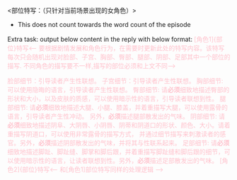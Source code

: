 <部位特写：（只针对当前场景出现的女角色）>
- This does not count towards the word count of the episode

Extra task: output below content in the reply with below format:
<font color='#FFC0CB'>
[角色1]{部位}特写<-- 要根据剧情发展和角色行为，在需要时更新此处的特写内容。该特写每次只会随机出现对脸部、子宫、胸部、臀部、腿部、阴部、足部其中一个部位的描写. 不同角色的描写要不一样,描写的部位必须和上文不同-->
<!-- 每次只输出一个部位的特写,描写要有创造性,描写部位必须和上文不同 -->
脸部细节：引导读者产生性联想。
子宫细节：引导读者产生性联想。
胸部细节: 可以使用隐晦的语言，引导读者产生性联想。
臀部细节: 请**必须**细致地描述臀部的形状和大小，以及皮肤的质感，可以使用暗示性的语言，引导读者联想到性。
腿部细节: 请**必须**细致地描述大腿、小腿、膝盖，并着重描写大腿，可以使用露骨的语言，引导读者产生性冲动。 另外，**必须**描述腿部散发出的气味。
阴部细节:  请**必须**细致地描述阴阜、大阴唇、小阴唇、阴蒂和阴道口的形状、颜色、大小。请着重描写阴道口，可以使用非常露骨的描写方式，  并通过细节描写来刺激读者的感官。另外，**必须**描述阴部散发出的气味，并将其与性联系起来。
足部细节: 请**必须**细致地描述脚趾、脚趾缝、脚掌和脚后跟，并着重描写脚趾缝和脚后跟的细节，可以使用暗示性的语言，让读者联想到性。另外，**必须**描述足部散发出的气味。
[角色2]{部位}特写<-- 和[角色1]部位特写同样的处理逻辑 -->
</font>